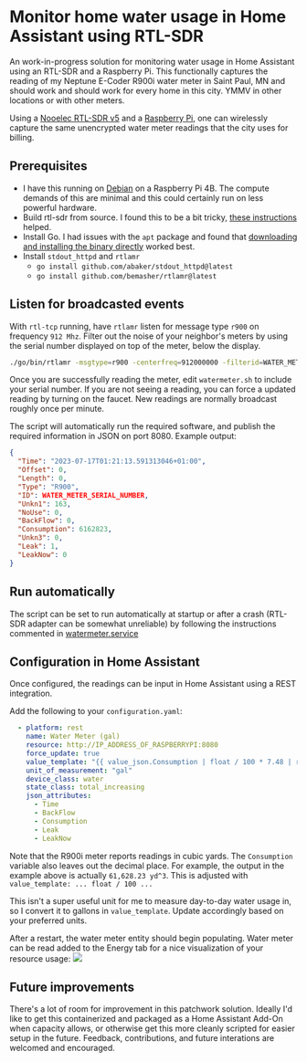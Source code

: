 # Monitor home water usage in Home Assistant using RTL-SDR 

An work-in-progress solution for monitoring water usage in Home Assistant using an RTL-SDR and a Raspberry Pi. 
This functionally captures the reading of my Neptune E-Coder R900i water meter in Saint Paul, MN and should work and should work for every home in this city. YMMV in other locations or with other meters.

Using a [Nooelec RTL-SDR v5](https://www.amazon.com/gp/product/B01GDN1T4S?psc=1) and a [Raspberry Pi](https://rpilocator.com/), one can wirelessly capture the same unencrypted water meter readings that the city uses for billing. 

## Prerequisites
- I have this running on [Debian](https://raspi.debian.net/) on a Raspberry Pi 4B. The compute demands of this are minimal and this could certainly run on less powerful hardware.
- Build rtl-sdr from source. I found this to be a bit tricky, [these instructions](https://gist.github.com/floehopper/99a0c8931f9d779b0998) helped. 
- Install Go. I had issues with the `apt` package and found that [downloading and installing the binary directly](https://www.jeremymorgan.com/tutorials/raspberry-pi/install-go-raspberry-pi/) worked best.
- Install `stdout_httpd` and `rtlamr`
  - `go install github.com/abaker/stdout_httpd@latest`
  - `go install github.com/bemasher/rtlamr@latest`
 
## Listen for broadcasted events
With `rtl-tcp` running, have `rtlamr` listen for message type `r900` on frequency `912 Mhz`. Filter out the noise of your neighbor's meters by using the serial number displayed on top of the meter, below the display. 
```bash
./go/bin/rtlamr -msgtype=r900 -centerfreq=912000000 -filterid=WATER_METER_SERIAL_NUMBER
```

Once you are successfully reading the meter, edit `watermeter.sh` to include your serial number. If you are not seeing a reading, you can force a updated reading by turning on the faucet. New readings are normally broadcast roughly once per minute.

The script will automatically run the required software, and publish the required information in JSON on port 8080.
Example output: 
```json
{
  "Time": "2023-07-17T01:21:13.591313046+01:00",
  "Offset": 0,
  "Length": 0,
  "Type": "R900",
  "ID": WATER_METER_SERIAL_NUMBER,
  "Unkn1": 163,
  "NoUse": 0,
  "BackFlow": 0,
  "Consumption": 6162823,
  "Unkn3": 0,
  "Leak": 1,
  "LeakNow": 0
}
```

## Run automatically 
The script can be set to run automatically at startup or after a crash (RTL-SDR adapter can be somewhat unreliable) by following the instructions commented in [watermeter.service](https://github.com/gunnaraas/watermeter/blob/main/watermeter.service)

## Configuration in Home Assistant 
Once configured, the readings can be input in Home Assistant using a REST integration. 

Add the following to your `configuration.yaml`: 
```yaml
  - platform: rest
    name: Water Meter (gal)
    resource: http://IP_ADDRESS_OF_RASPBERRYPI:8080
    force_update: true
    value_template: "{{ value_json.Consumption | float / 100 * 7.48 | round }}"
    unit_of_measurement: "gal"
    device_class: water
    state_class: total_increasing
    json_attributes:
      - Time
      - BackFlow
      - Consumption
      - Leak
      - LeakNow
```

Note that the R900i meter reports readings in cubic yards. The `Consumption` variable also leaves out the decimal place. For example, the output in the example above is actually `61,628.23 yd^3`. This is adjusted with `value_template: ... float / 100 ...` 

This isn't a super useful unit for me to measure day-to-day water usage in, so I convert it to gallons in `value_template`. Update accordingly based on your preferred units.

After a restart, the water meter entity should begin populating. Water meter can be read added to the Energy tab for a nice visualization of your resource usage: 
![](https://files.catbox.moe/5z10f2.png)

## Future improvements
There's a lot of room for improvement in this patchwork solution. Ideally I'd like to get this containerized and packaged as a Home Assistant Add-On when capacity allows, or otherwise get this more cleanly scripted for easier setup in the future. Feedback, contributions, and future interations are welcomed and encouraged. 

